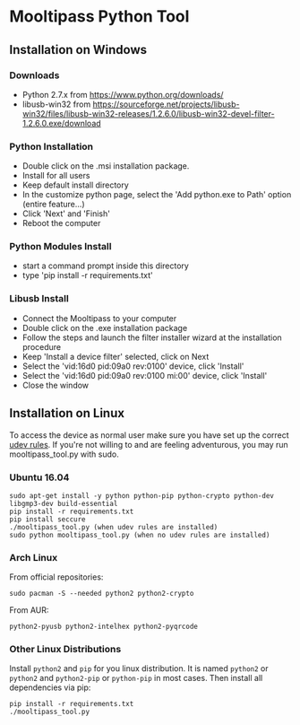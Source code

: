 # Mooltipass Python Tool

## Installation on Windows
### Downloads
- Python 2.7.x from https://www.python.org/downloads/
- libusb-win32 from https://sourceforge.net/projects/libusb-win32/files/libusb-win32-releases/1.2.6.0/libusb-win32-devel-filter-1.2.6.0.exe/download

### Python Installation
- Double click on the .msi installation package.
- Install for all users
- Keep default install directory
- In the customize python page, select the 'Add python.exe to Path' option (entire feature...)
- Click 'Next' and 'Finish'
- Reboot the computer

### Python Modules Install
- start a command prompt inside this directory
- type 'pip install -r requirements.txt'

### Libusb Install
- Connect the Mooltipass to your computer
- Double click on the .exe installation package
- Follow the steps and launch the filter installer wizard at the installation procedure
- Keep 'Install a device filter' selected, click on Next
- Select the 'vid:16d0 pid:09a0 rev:0100' device, click 'Install'
- Select the 'vid:16d0 pid:09a0 rev:0100 mi:00' device, click 'Install'
- Close the window

## Installation on Linux

To access the device as normal user make sure you have set up the correct [udev rules](https://www.themooltipass.com/udev_rule.txt). If you're not willing to and are feeling adventurous, you may run mooltipass_tool.py with sudo.

### Ubuntu 16.04
```
sudo apt-get install -y python python-pip python-crypto python-dev libgmp3-dev build-essential
pip install -r requirements.txt
pip install seccure
./mooltipass_tool.py (when udev rules are installed)
sudo python mooltipass_tool.py (when no udev rules are installed)
```

### Arch Linux

From official repositories:
```
sudo pacman -S --needed python2 python2-crypto
```

From AUR:
```
python2-pyusb python2-intelhex python2-pyqrcode
```

### Other Linux Distributions

Install `python2` and `pip` for you linux distribution.
It is named `python2` or `python2` and `python2-pip` or `python-pip` in most cases.
Then install all dependencies via pip:

```
pip install -r requirements.txt
./mooltipass_tool.py
```
